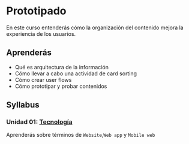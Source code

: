 # Prototipado

En este curso entenderás cómo la organización del contenido mejora la
experiencia de los usuarios.

## Aprenderás

- Qué es arquitectura de la información
- Cómo llevar a cabo una actividad de card sorting
- Cómo crear user flows
- Cómo prototipar y probar contenidos

## Syllabus

### Unidad 01: [Tecnología](00-technology)

Aprenderás sobre términos de `Website`,`Web app` y `Mobile web`